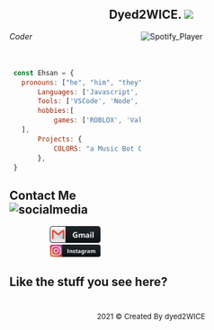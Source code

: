 <div align="center">
<h2>Dyed2WICE.
<img src="https://emojipedia-us.s3.dualstack.us-west-1.amazonaws.com/thumbs/160/apple/76/waving-hand-sign_emoji-modifier-fitzpatrick-type-1-2_1f44b-1f3fb_1f3fb.png" width="30">
</h2>
</div>
<em>Coder</em>


<img width="270" height="420px" align="right" alt="Spotify_Player" src="https://spotify-github-profile.vercel.app/api/view?uid=21ap3xn67c7ga2ugii3e5eldq&cover_image=true&theme=default">

</br>
</br>
</br>  

 ```javascript
  const Ehsan = {
  	pronouns: ["he", "him", "they"],
    	Languages: ['Javascript', 'Lua', 'Python'],
    	Tools: ['VSCode', 'Node', 'DiscordJS', "RobloxStudio"],
    	hobbies:[
	        games: ['ROBLOX', 'Valorant', 'R6'],
	],  
    	Projects: {
    	    COLORS: "a Music Bot Created for Discord",
    	},
  }
```

<h2>Contact Me <img width="50" height="28" src="https://media.giphy.com/media/WUlplcMpOCEmTGBtBW/giphy.gif" alt="socialmedia"></h2>

<div align="center">
<a href="mailto:HarryPSN321@gmail.com"><img src="https://raw.githubusercontent.com/MikeCodesDotNET/ColoredBadges/master/svg/social/gmail.svg" alt="gmail" width="90"></a><br>
<a href="http://instagram.com/dyed_2wice/"><img src="https://raw.githubusercontent.com/MikeCodesDotNET/ColoredBadges/master/svg/social/instagram.svg" alt="instagram" width="90"></a>
</div>

<h2>Like the stuff you see here?</h2>

#
<div align="center"><font size="2px;">2021 © Created By dyed2WICE</font></div>